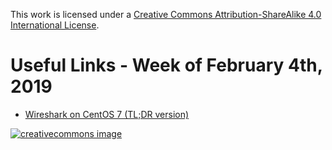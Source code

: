 This work is licensed under a
[Creative Commons Attribution-ShareAlike 4.0 International License](http://creativecommons.org/licenses/by-sa/4.0/).

Useful Links - Week of February 4th, 2019
======

- [Wireshark on CentOS 7 (TL;DR version)](https://www.1310nm.net/coherentlight/2017/07/25/wireshark-centos7-tldr-version/)

[![creativecommons image](https://i.creativecommons.org/l/by-sa/4.0/80x15.png)](http://creativecommons.org/licenses/by-sa/4.0/)